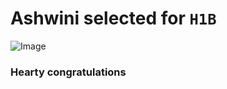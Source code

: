 
# Ashwini selected for ```H1B```

![Image ](https://media-exp1.licdn.com/dms/image/C5103AQEw2lnQT3MYVg/profile-displayphoto-shrink_200_200/0/1585563332217?e=1622678400&v=beta&t=QY_FCNVgck-DLKz5WuPVS7xJl1cfhsZKbllSuKsQwJg)


### Hearty congratulations


